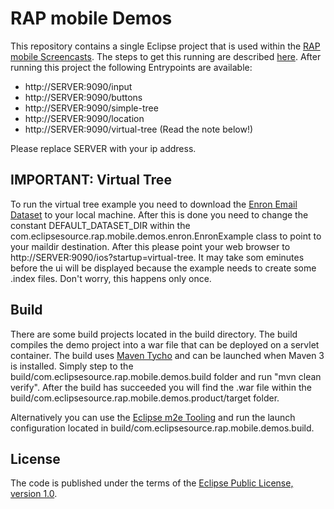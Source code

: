 RAP mobile Demos
================

This repository contains a single Eclipse project that is used within the [RAP mobile Screencasts](http://rapmobile.eclipsesource.com/demos/). The steps to get this running are described [here](http://rapmobile.eclipsesource.com/developers/getting-started/). After running this project the following Entrypoints are available:

* http://SERVER:9090/input
* http://SERVER:9090/buttons
* http://SERVER:9090/simple-tree 
* http://SERVER:9090/location 
* http://SERVER:9090/virtual-tree (Read the note below!)


Please replace SERVER with your ip address.

IMPORTANT: Virtual Tree
-----------------------
To run the virtual tree example you need to download the [Enron Email Dataset](http://www.cs.cmu.edu/~enron/) 
to your local machine. After this is done you need to change the constant DEFAULT_DATASET_DIR within the 
com.eclipsesource.rap.mobile.demos.enron.EnronExample class to point to your maildir destination.
After this please point your web browser to http://SERVER:9090/ios?startup=virtual-tree. It may take som eminutes before
the ui will be displayed because the example needs to create some .index files. Don't worry, this happens only once.  

Build
-----
There are some build projects located in the build directory. The build compiles the demo project into a war file that can be deployed
on a servlet container. The build uses [Maven Tycho](http://eclipse.org/tycho/) and can be launched when Maven 3 is installed. Simply step to the build/com.eclipsesource.rap.mobile.demos.build folder and run "mvn clean verify". After the build has succeeded you will find the .war file within the build/com.eclipsesource.rap.mobile.demos.product/target folder. 

Alternatively you can use the [Eclipse m2e Tooling](http://eclipse.org/m2e/) and run the launch configuration located in build/com.eclipsesource.rap.mobile.demos.build.

License
-------
The code is published under the terms of the [Eclipse Public License, version 1.0](http://www.eclipse.org/legal/epl-v10.html).
